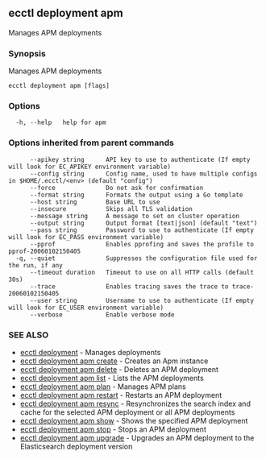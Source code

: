 ## ecctl deployment apm

Manages APM deployments

### Synopsis

Manages APM deployments

```
ecctl deployment apm [flags]
```

### Options

```
  -h, --help   help for apm
```

### Options inherited from parent commands

```
      --apikey string      API key to use to authenticate (If empty will look for EC_APIKEY environment variable)
      --config string      Config name, used to have multiple configs in $HOME/.ecctl/<env> (default "config")
      --force              Do not ask for confirmation
      --format string      Formats the output using a Go template
      --host string        Base URL to use
      --insecure           Skips all TLS validation
      --message string     A message to set on cluster operation
      --output string      Output format [text|json] (default "text")
      --pass string        Password to use to authenticate (If empty will look for EC_PASS environment variable)
      --pprof              Enables pprofing and saves the profile to pprof-20060102150405
  -q, --quiet              Suppresses the configuration file used for the run, if any
      --timeout duration   Timeout to use on all HTTP calls (default 30s)
      --trace              Enables tracing saves the trace to trace-20060102150405
      --user string        Username to use to authenticate (If empty will look for EC_USER environment variable)
      --verbose            Enable verbose mode
```

### SEE ALSO

* [ecctl deployment](ecctl_deployment.md)	 - Manages deployments
* [ecctl deployment apm create](ecctl_deployment_apm_create.md)	 - Creates an Apm instance
* [ecctl deployment apm delete](ecctl_deployment_apm_delete.md)	 - Deletes an APM deployment
* [ecctl deployment apm list](ecctl_deployment_apm_list.md)	 - Lists the APM deployments
* [ecctl deployment apm plan](ecctl_deployment_apm_plan.md)	 - Manages APM plans
* [ecctl deployment apm restart](ecctl_deployment_apm_restart.md)	 - Restarts an APM deployment
* [ecctl deployment apm resync](ecctl_deployment_apm_resync.md)	 - Resynchronizes the search index and cache for the selected APM deployment or all APM deployments
* [ecctl deployment apm show](ecctl_deployment_apm_show.md)	 - Shows the specified APM deployment
* [ecctl deployment apm stop](ecctl_deployment_apm_stop.md)	 - Stops an APM deployment
* [ecctl deployment apm upgrade](ecctl_deployment_apm_upgrade.md)	 - Upgrades an APM deployment to the Elasticsearch deployment version

